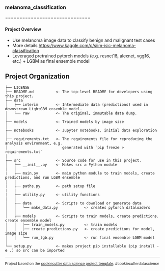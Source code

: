 ### melanoma_classification
==============================



#### Project Overview
- Use melanoma image data to classify benign and malignant test cases
- More details https://www.kaggle.com/c/siim-isic-melanoma-classification
- Leveraged pretrained pytorch models (e.g. resnet18, alexnet, vgg16, etc.) + LGBM as final ensemble model



Project Organization
------------

    ├── LICENSE
    ├── README.md          <- The top-level README for developers using this project.
    ├── data
    │   ├── interim        <- Intermediate data (predictions) used in downstream LightGBM ensemble model.
    │   └── raw            <- The original, immutable data dump.
    │
    ├── models             <- Trained models by image size
    │
    ├── notebooks          <- Jupyter notebooks, initial data exploration
    │
    ├── requirements.txt   <- The requirements file for reproducing the analysis environment, e.g.
    │                         generated with `pip freeze > requirements.txt`
    |
    ├── src                <- Source code for use in this project.
    │   ├── __init__.py    <- Makes src a Python module
    |   |
    |   ├── main.py        <- main python module to train models, create predictions, and run LGBM ensemble
    │   │
    |   ├── paths.py       <- path setup file
    |   |
    |   ├── utility.py     <- utility functions
    |   |
    │   ├── data           <- Scripts to download or generate data
    │   │   └── make_data.py            <- creates pytorch dataloaders
    │   │
    │   ├── models         <- Scripts to train models, create predictions, create ensemble model
    │   │   ├── train_models.py         <- train models
    │   │   ├── create_predictions.py   <- create predictions for model, image size
    │   │   └── run_lgb.py              <- run final ensemble LGBM model
    │
    └── setup.py           <- makes project pip installable (pip install -e .) so src can be imported


--------

<p><small>Project based on the <a target="_blank" href="https://drivendata.github.io/cookiecutter-data-science/">cookiecutter data science project template</a>. #cookiecutterdatascience</small></p>
